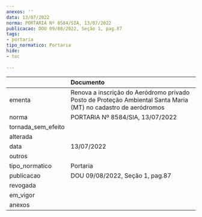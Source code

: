 ```yaml
---
anexos: ''
data: 13/07/2022
norma: PORTARIA Nº 8584/SIA, 13/07/2022
publicacao: DOU 09/08/2022, Seção 1, pag.87
tags:
- portaria
tipo_normatico: Portaria
hide: 
- toc 
 
---
```


|                    | Documento                                                                                                      |
|:-------------------|:---------------------------------------------------------------------------------------------------------------|
| ementa             | Renova a inscrição do Aeródromo privado Posto de Proteção Ambiental Santa Maria (MT) no cadastro de aeródromos |
| norma              | PORTARIA Nº 8584/SIA, 13/07/2022                                                                               |
| tornada_sem_efeito |                                                                                                                |
| alterada           |                                                                                                                |
| data               | 13/07/2022                                                                                                     |
| outros             |                                                                                                                |
| tipo_normatico     | Portaria                                                                                                       |
| publicacao         | DOU 09/08/2022, Seção 1, pag.87                                                                                |
| revogada           |                                                                                                                |
| em_vigor           |                                                                                                                |
| anexos             |                                                                                                                |